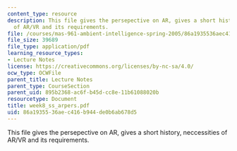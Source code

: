 ```yaml
---
content_type: resource
description: This file gives the persepective on AR, gives a short history, neccessities
  of AR/VR and its requirements.
file: /courses/mas-961-ambient-intelligence-spring-2005/86a1935536aec416b944de0b6ab678d5_week8_ss_arpers.pdf
file_size: 39689
file_type: application/pdf
learning_resource_types:
- Lecture Notes
license: https://creativecommons.org/licenses/by-nc-sa/4.0/
ocw_type: OCWFile
parent_title: Lecture Notes
parent_type: CourseSection
parent_uid: 895b2368-ac6f-b45d-cc8e-11b61088020b
resourcetype: Document
title: week8_ss_arpers.pdf
uid: 86a19355-36ae-c416-b944-de0b6ab678d5
---
```

This file gives the persepective on AR, gives a short history, neccessities of AR/VR and its requirements.